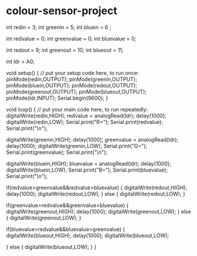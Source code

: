 # colour-sensor-project
int redin = 3;
int greenin = 5;
int bluein = 6                                                                                 ;

int redvalue = 0;
int greenvalue = 0;
int bluevalue = 0;

int redout = 9;
int greenout = 10;
int blueout = 11;

int ldr = A0;






void setup() {
  // put your setup code here, to run once:
  pinMode(redin,OUTPUT);
  pinMode(greenin,OUTPUT);
  pinMode(bluein,OUTPUT);
  pinMode(redout,OUTPUT);
  pinMode(greenout,OUTPUT);
  pinMode(blueout,OUTPUT);
  pinMode(ldr,INPUT);
  Serial.begin(9600);
}
  
  void loop() {
  // put your main code here, to run repeatedly:
  digitalWrite(redin,HIGH);
  redvalue = analogRead(ldr);
  delay(1000);
  digitalWrite(redin,LOW);
  Serial.print("R=");
  Serial.print(redvalue);
  Serial.print("\n");

   digitalWrite(greenin,HIGH);
   delay(1000);
  greenvalue = analogRead(ldr);
  delay(1000);
  digitalWrite(greenin,LOW);
  Serial.print("G=");
  Serial.print(greenvalue);
  Serial.print("\n");

   digitalWrite(bluein,HIGH);
  bluevalue = analogRead(ldr);
  delay(1000);
  digitalWrite(bluein,LOW);
  Serial.print("B=");
  Serial.print(bluevalue);
  Serial.print("\n");


  if(redvalue>greenvalue&&redvalue>bluevalue)
  {
    digitalWrite(redout,HIGH);
    delay(1000);
    digitalWrite(redout,LOW);
  }
  else
  {
   digitalWrite(redout,LOW); 
  }
  
  if(greenvalue>redvalue&&greenvalue>bluevalue)
  {
    digitalWrite(greenout,HIGH);
    delay(1000);
    digitalWrite(greenout,LOW);
  }
  else
  {
   digitalWrite(greenout,LOW); 
  }

  if(bluevalue>redvalue&&bluevalue>greenvalue)
  {
    digitalWrite(blueout,HIGH);
    delay(1000);
    digitalWrite(blueout,LOW);
    
  }
  else
  {
   digitalWrite(blueout,LOW); 
  }
}
  
  
  

  
  
  




